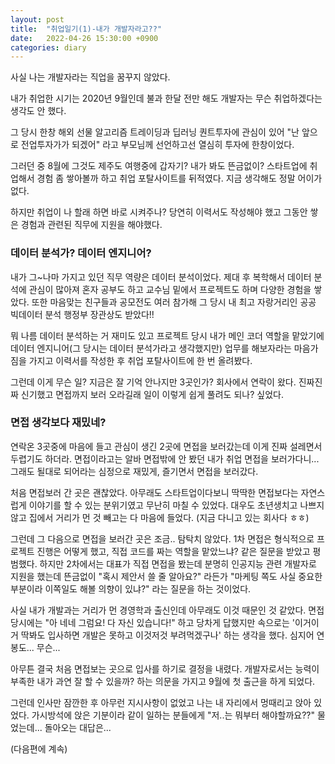 ```yaml
---
layout: post
title:  "취업일기(1)-내가 개발자라고??"
date:   2022-04-26 15:30:00 +0900
categories: diary
---
```

사실 나는 개발자라는 직업을 꿈꾸지 않았다.

내가 취업한 시기는 2020년 9월인데 불과 한달 전만 해도 개발자는 무슨 취업하겠다는 생각도 안 했다.

그 당시 한창 해외 선물 알고리즘 트레이딩과 딥러닝 퀀트투자에 관심이 있어 "난 앞으로 전업투자가가 되겠어" 라고 부모님께 선언하고선
열심히 투자에 한창이었다.

그러던 중 8월에 그것도 제주도 여행중에 갑자기? 내가 봐도 뜬금없이? 스타트업에 취업해서 경험 좀 쌓아볼까 하고
취업 포탈사이트를 뒤적였다. 지금 생각해도 정말 어이가 없다. 

하지만 취업이 나 할래 하면 바로 시켜주나? 당연히 이력서도 작성해야 했고 그동안 쌓은 경험과 관련된 직무에 지원을 해야했다.

### 데이터 분석가? 데이터 엔지니어?
내가 그~나마 가지고 있던 직무 역량은 데이터 분석이었다. 제대 후 복학해서 데이터 분석에 관심이 많아져 혼자 공부도 하고 교수님 밑에서
프로젝트도 하며 다양한 경험을 쌓았다.
또한 마음맞는 친구들과 공모전도 여러 참가해 그 당시 내 최고 자랑거리인 공공 빅데이터 분석 행정부 장관상도 받았다!!

뭐 나름 데이터 분석하는 거 재미도 있고 프로젝트 당시 내가 메인 코더 역할을 맡았기에 데이터 엔지니어(그 당시는 데이터 분석가라고 생각했지만)
업무를 해보자라는 마음가짐을 가지고 이력서를 작성한 후 취업 포탈사이트에 한 번 올려봤다.

그런데 이게 무슨 일? 지금은 잘 기억 안나지만 3곳인가? 회사에서 연락이 왔다. 진짜진짜 신기했고 면접까지 보러 오라길래
일이 이렇게 쉽게 풀려도 되나? 싶었다.

### 면접 생각보다 재밌네?
연락온 3곳중에 마음에 들고 관심이 생긴 2곳에 면접을 보러갔는데 이게 진짜 설레면서 두렵기도 하더라. 
면접이라고는 알바 면접밖에 안 봤던 내가 취업 면접을 보러가다니...
그래도 될대로 되어라는 심정으로 재밌게, 즐기면서 면접을 보러갔다.

처음 면접보러 간 곳은 괜찮았다. 아무래도 스타트업이다보니 딱딱한 면접보다는 자연스럽게 이야기를 할 수 있는 분위기였고
무난히 마칠 수 있었다. 대우도 초년생치고 나쁘지 않고 집에서 거리가 먼 것 빼고는 다 마음에 들었다. (지금 다니고 있는 회사다 ㅎㅎ) 

그런데 그 다음으로 면접을 보러간 곳은 조금.. 탐탁치 않았다. 
1차 면접은 형식적으로 프로젝트 진행은 어떻게 했고, 직접 코드를 짜는 역할을 맡았느냐? 같은 질문을 받았고 평범했다.
하지만 2차에서는 대표가 직접 면접을 봤는데 분명히 인공지능 관련 개발자로 지원을 했는데 뜬금없이
"혹시 제안서 쓸 줄 알아요?" 라든가 "마케팅 쪽도 사실 중요한 부분이라 이쪽일도 해볼 의향이 있냐?" 라는 질문을 하는 것이었다.

사실 내가 개발과는 거리가 먼 경영학과 출신인데 아무래도 이것 때문인 것 같았다.
면접 당시에는 "아 네네 그럼요! 다 자신 있습니다!" 하고 당차게 답했지만 속으로는
'이거이거 딱봐도 입사하면 개발은 못하고 이것저것 부려먹겠구나' 하는 생각을 했다.
심지어 연봉도... 무슨...

아무튼 결국 처음 면접보는 곳으로 입사를 하기로 결정을 내렸다.
개발자로서는 능력이 부족한 내가 과연 잘 할 수 있을까? 하는 의문을 가지고 9월에 첫 출근을 하게 되었다.

그런데 인사만 잠깐한 후 아무런 지시사항이 없었고 나는 내 자리에서 멍때리고 앉아 있었다. 
가시방석에 앉은 기분이라 같이 일하는 분들에게 "저..는 뭐부터 해야할까요??" 물었는데... 돌아오는 대답은...

(다음편에 계속)
